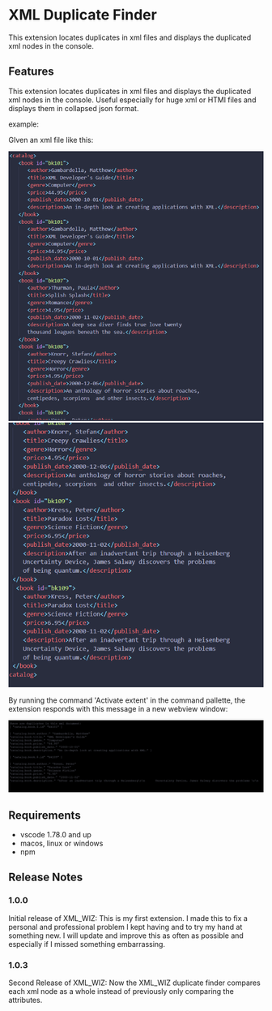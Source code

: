 # XML Duplicate Finder

This extension locates duplicates in xml files and displays the duplicated xml nodes in the console.

## Features

This extension locates duplicates in xml files and displays the duplicated xml nodes in the console. Useful especially for huge xml or HTMl files and displays them in collapsed json format.

example:

GIven an xml file like this:

<img src="promo-images/example-xml-1.png"/>
<img src="promo-images/example-xml-2.png"/>

By running the command 'Activate extent' in the command pallette, the extension responds with this message in a new webview window:

<img src="promo-images/example-xmlduplicates-4.png"/>

## Requirements

- vscode 1.78.0 and up
- macos, linux or windows
- npm

## Release Notes

### 1.0.0

Initial release of XML_WIZ:
This is my first extension. I made this to fix a personal and professional problem I kept having and to try my hand at something new. I will update and improve this as often as possible and especially if I missed something embarrassing.

### 1.0.3

Second Release of XML_WIZ:
Now the XML_WIZ duplicate finder compares each xml node as a whole instead of previously only comparing the attributes.